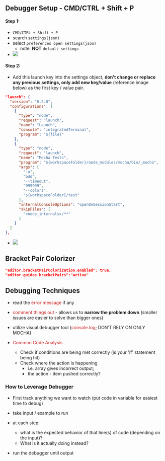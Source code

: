 ## Debugger Setup - CMD/CTRL + Shift + P

#### Step 1:
- `CMD/CTRL + Shift + P`
- search `settings(json)`
- select `preferences open settings(json)`
  - note: **NOT** `default settings`
- ![](https://i.imgur.com/A6ALsUE.png)


#### Step 2:
- Add this launch key into the settings object, **don't change or replace any previous settings, only add new key/value** (reference image below) as the first key / value pair.
  
```json
"launch": {
  "version": "0.2.0",
  "configurations": [
    {
      "type": "node",
      "request": "launch",
      "name": "Launch",
      "console": "integratedTerminal",
      "program": "${file}"
    },
    {
      "type": "node",
      "request": "launch",
      "name": "Mocha Tests",
      "program": "${workspaceFolder}/node_modules/mocha/bin/_mocha",
      "args": [
        "-u",
        "bdd",
        "--timeout",
        "999999",
        "--colors",
        "${workspaceFolder}/test"
      ],
      "internalConsoleOptions": "openOnSessionStart",
      "skipFiles": [
        "<node_internals>/**"
      ]
    }
  ]
},
```
- ![](https://i.imgur.com/KqjGyNm.png)


## Bracket Pair Colorizer
```json
"editor.bracketPairColorization.enabled": true,
"editor.guides.bracketPairs":"active"
```

## Debugging Techniques
- read the <span style="color:#cd1d1d;">error message</span> if any 

- <span style="color:#cd1d1d;">comment things out</span> - allows us to **narrow the problem down** (smaller issues are easier to solve than bigger ones)

- utilize visual debugger tool (<span style="color:#cd1d1d;">console.log</span>; DON'T RELY ON ONLY MOCHA)

- <span style="color:#cd1d1d;">Common Code Analysis</span>
	- Check if conditions are being met correctly (is your 'if' statement being hit)
	- Check where the action is happening 
	    - i.e. array gives incorrect output; 
	    - the action - item pushed correctly?


### How to Leverage Debugger
- First track anything we want to watch (put code in variable for easiest time to debug)

- take input / example to run

- at each step:
	- what is the expected behavior of that line(s) of code (depending on the input)? 
	- What is it actually doing instead?

- run the debugger until output